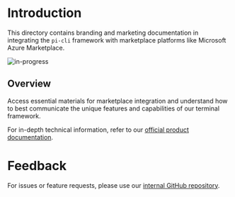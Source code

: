 # Introduction
This directory contains branding and marketing documentation in integrating the `pi-cli` framework with marketplace platforms like Microsoft Azure Marketplace.

![in-progress](https://img.shields.io/badge/audience-internal-yellow)

## Overview
Access essential materials for marketplace integration and understand how to best communicate the unique features and capabilities of our terminal framework.

For in-depth technical information, refer to our [official product documentation](https://docs.perpetualintelligence.com/articles/terminal/intro.html).

# Feedback
For issues or feature requests, please use our [internal GitHub repository](https://github.com/perpetualintelligence/docs/issues).
